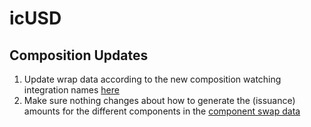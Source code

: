 # icUSD

## Composition Updates

1. Update wrap data according to the new composition watching integration names [here](src/utils/wrap-data.ts)
2. Make sure nothing changes about how to generate the (issuance) amounts for the different components in the [component swap data](src/utils/component-swap-data.ts)
